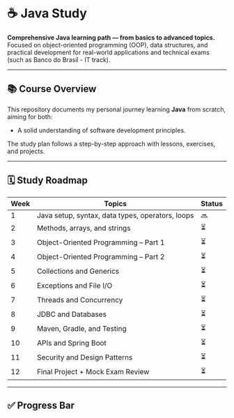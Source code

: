 # ☕ Java Study

**Comprehensive Java learning path — from basics to advanced topics.**  
Focused on object-oriented programming (OOP), data structures, and practical development for real-world applications and technical exams (such as Banco do Brasil - IT track).

---

## 📚 Course Overview

This repository documents my personal journey learning **Java** from scratch, aiming for both:
- A solid understanding of software development principles.


The study plan follows a step-by-step approach with lessons, exercises, and projects.

---

## 🗓️ Study Roadmap

| Week | Topics | Status |
|------|---------|--------|
| 1 | Java setup, syntax, data types, operators, loops | 🔜 |
| 2 | Methods, arrays, and strings | ⏳ |
| 3 | Object-Oriented Programming – Part 1 | ⏳ |
| 4 | Object-Oriented Programming – Part 2 | ⏳ |
| 5 | Collections and Generics | ⏳ |
| 6 | Exceptions and File I/O | ⏳ |
| 7 | Threads and Concurrency | ⏳ |
| 8 | JDBC and Databases | ⏳ |
| 9 | Maven, Gradle, and Testing | ⏳ |
| 10 | APIs and Spring Boot | ⏳ |
| 11 | Security and Design Patterns | ⏳ |
| 12 | Final Project + Mock Exam Review | ⏳ |

---

## ✅ Progress Bar

